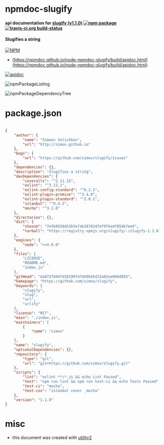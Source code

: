# npmdoc-slugify

#### api documentation for  [slugify (v1.1.0)](https://github.com/simov/slugify)  [![npm package](https://img.shields.io/npm/v/npmdoc-slugify.svg?style=flat-square)](https://www.npmjs.org/package/npmdoc-slugify) [![travis-ci.org build-status](https://api.travis-ci.org/npmdoc/node-npmdoc-slugify.svg)](https://travis-ci.org/npmdoc/node-npmdoc-slugify)

#### Slugifies a string

[![NPM](https://nodei.co/npm/slugify.png?downloads=true&downloadRank=true&stars=true)](https://www.npmjs.com/package/slugify)

- [https://npmdoc.github.io/node-npmdoc-slugify/build/apidoc.html](https://npmdoc.github.io/node-npmdoc-slugify/build/apidoc.html)

[![apidoc](https://npmdoc.github.io/node-npmdoc-slugify/build/screenCapture.buildCi.browser.%252Ftmp%252Fbuild%252Fapidoc.html.png)](https://npmdoc.github.io/node-npmdoc-slugify/build/apidoc.html)

![npmPackageListing](https://npmdoc.github.io/node-npmdoc-slugify/build/screenCapture.npmPackageListing.svg)

![npmPackageDependencyTree](https://npmdoc.github.io/node-npmdoc-slugify/build/screenCapture.npmPackageDependencyTree.svg)



# package.json

```json

{
    "author": {
        "name": "Simeon Velichkov",
        "url": "http://simov.github.io"
    },
    "bugs": {
        "url": "https://github.com/simov/slugify/issues"
    },
    "dependencies": {},
    "description": "Slugifies a string",
    "devDependencies": {
        "coveralls": "^2.11.15",
        "eslint": "^3.12.2",
        "eslint-config-standard": "^6.2.1",
        "eslint-plugin-promise": "^3.4.0",
        "eslint-plugin-standard": "^2.0.1",
        "istanbul": "^0.4.5",
        "mocha": "^3.2.0"
    },
    "directories": {},
    "dist": {
        "shasum": "7e5b0938d52b5efab1878247ef0f6a4f05db7ee0",
        "tarball": "https://registry.npmjs.org/slugify/-/slugify-1.1.0.tgz"
    },
    "engines": {
        "node": ">=4.0.0"
    },
    "files": [
        "LICENSE",
        "README.md",
        "index.js"
    ],
    "gitHead": "da072f844fd101997d7dd9b65d13a02ea968d893",
    "homepage": "https://github.com/simov/slugify",
    "keywords": [
        "slugify",
        "slug",
        "url",
        "urlify"
    ],
    "license": "MIT",
    "main": "./index.js",
    "maintainers": [
        {
            "name": "simov"
        }
    ],
    "name": "slugify",
    "optionalDependencies": {},
    "repository": {
        "type": "git",
        "url": "git+https://github.com/simov/slugify.git"
    },
    "scripts": {
        "lint": "eslint **/*.js && echo Lint Passed",
        "test": "npm run lint && npm run test-ci && echo Tests Passed",
        "test-ci": "mocha",
        "test-cov": "istanbul cover _mocha"
    },
    "version": "1.1.0"
}
```



# misc
- this document was created with [utility2](https://github.com/kaizhu256/node-utility2)
